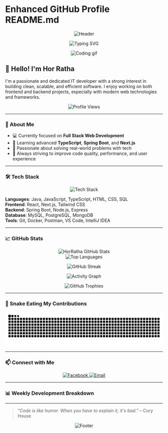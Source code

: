 # Enhanced GitHub Profile README.md

<!-- Animated Header -->
<p align="center">
  <img src="https://capsule-render.vercel.app/api?type=waving&color=gradient&height=200&section=header&text=Hor%20Ratha&fontSize=80&fontAlignY=35&animation=twinkling&fontColor=gradient" alt="Header" />
</p>

<!-- Typing Animation -->
<p align="center">
  <img src="https://readme-typing-svg.herokuapp.com?font=Fira+Code&pause=1000&color=36BCF7&center=true&vCenter=true&width=435&lines=Full+Stack+Developer;Java+%26+Spring+Boot+Enthusiast;React+%26+Next.js+Developer;Always+Learning+New+Technologies" alt="Typing SVG" />
</p>

<!-- Profile Banner or Motion Image -->
<p align="center">
  <img src="https://media0.giphy.com/media/v1.Y2lkPTc5MGI3NjExM291cXFiYmo1NHVtMHg2aXM4eWRobXU4MWszYWR6dWc5YmVhdjl0eiZlcD12MV9pbnRlcm5hbF9naWZfYnlfaWQmY3Q9Zw/OWgDiFQbtizpdLewE5/giphy.gif" width="600" alt="Coding gif" />
</p>

## 👋 Hello! I'm Hor Ratha
I'm a passionate and dedicated IT developer with a strong interest in building clean, scalable, and efficient software. I enjoy working on both frontend and backend projects, especially with modern web technologies and frameworks.

<!-- Profile Views Counter -->
<p align="center">
  <img src="https://komarev.com/ghpvc/?username=HorRatha&label=Profile%20views&color=0e75b6&style=flat" alt="Profile Views" />
</p>

---

### 🚀 About Me
- 💻 Currently focused on **Full Stack Web Development**
- 🌱 Learning advanced **TypeScript**, **Spring Boot**, and **Next.js**
- 🧠 Passionate about solving real-world problems with tech
- 🎯 Always striving to improve code quality, performance, and user experience

---

### 🛠️ Tech Stack
<p align="center">
  <img src="https://skillicons.dev/icons?i=java,js,ts,react,nextjs,spring,nodejs,mysql,postgres,mongodb,docker,git,html,css,tailwind,vscode,idea,postman" alt="Tech Stack" />
</p>

**Languages**: Java, JavaScript, TypeScript, HTML, CSS, SQL  
**Frontend**: React, Next.js, Tailwind CSS  
**Backend**: Spring Boot, Node.js, Express  
**Database**: MySQL, PostgreSQL, MongoDB  
**Tools**: Git, Docker, Postman, VS Code, IntelliJ IDEA

---

### 📈 GitHub Stats
<p align="center">
  <img src="https://github-readme-stats.vercel.app/api?username=HorRatha&show_icons=true&theme=radical" alt="HorRatha GitHub Stats" />
  <br />
  <img src="https://github-readme-stats.vercel.app/api/top-langs/?username=HorRatha&layout=compact&theme=radical" alt="Top Languages" />
</p>

<!-- Streak Stats - Multiple backup options -->
<p align="center">
  <img src="https://streak-stats.demolab.com/?user=HorRatha&theme=radical" alt="GitHub Streak" />
</p>

<!-- Alternative streak stats if the above fails -->
<!-- 
<p align="center">
  <img src="https://github-readme-streak-stats.herokuapp.com/?user=HorRatha&theme=radical" alt="GitHub Streak" />
</p>
-->

<!-- Another alternative -->
<!--
<p align="center">
  <img src="https://nirzak-streak-stats.vercel.app/?user=HorRatha&theme=radical" alt="GitHub Streak" />
</p>
-->

<!-- Activity Graph -->
<p align="center">
  <img src="https://github-readme-activity-graph.vercel.app/graph?username=HorRatha&theme=react-dark&bg_color=20232a&hide_border=true" alt="Activity Graph" />
</p>

<!-- Trophies -->
<p align="center">
  <img src="https://github-profile-trophy.vercel.app/?username=HorRatha&theme=radical&no-frame=false&no-bg=false&margin-w=4" alt="GitHub Trophies" />
</p>

---

### 🐍 Snake Eating My Contributions
<p align="center">
  <img src="https://raw.githubusercontent.com/HorRatha/HorRatha/output/github-snake.svg" alt="Snake eating my contributions" />
</p>

---

### 📫 Connect with Me
<p align="center">
  <a href="https://www.facebook.com/share/1BqNLhpv2V/?mibextid=wwXIfr">
    <img src="https://img.shields.io/badge/Facebook-1877F2?style=for-the-badge&logo=facebook&logoColor=white" alt="Facebook" />
  </a>
  <a href="mailto:horratha4t5@gmail.com">
    <img src="https://img.shields.io/badge/Gmail-D14836?style=for-the-badge&logo=gmail&logoColor=white" alt="Email" />
  </a>
</p>

---

### 📊 Weekly Development Breakdown
<!--START_SECTION:waka-->
<!--END_SECTION:waka-->

---

> *"Code is like humor. When you have to explain it, it's bad."* – Cory House

<!-- Footer -->
<p align="center">
  <img src="https://capsule-render.vercel.app/api?type=waving&color=gradient&height=120&section=footer" alt="Footer" />
</p>
